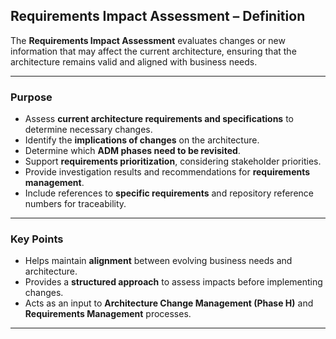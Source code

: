 ## **Requirements Impact Assessment – Definition**

The **Requirements Impact Assessment** evaluates changes or new information that may affect the current architecture, ensuring that the architecture remains valid and aligned with business needs.

---

### **Purpose**

* Assess **current architecture requirements and specifications** to determine necessary changes.
* Identify the **implications of changes** on the architecture.
* Determine which **ADM phases need to be revisited**.
* Support **requirements prioritization**, considering stakeholder priorities.
* Provide investigation results and recommendations for **requirements management**.
* Include references to **specific requirements** and repository reference numbers for traceability.

---

### **Key Points**

* Helps maintain **alignment** between evolving business needs and architecture.
* Provides a **structured approach** to assess impacts before implementing changes.
* Acts as an input to **Architecture Change Management (Phase H)** and **Requirements Management** processes.

---

